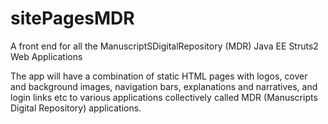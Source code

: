 # sitePagesMDR
A front end for all the ManuscriptSDigitalRepository (MDR) Java EE Struts2 Web Applications

The app will have a combination of static HTML pages with logos, cover and background images, navigation bars, explanations and narratives, and login links etc to various applications collectively called MDR (Manuscripts Digital Repository) applications. 
